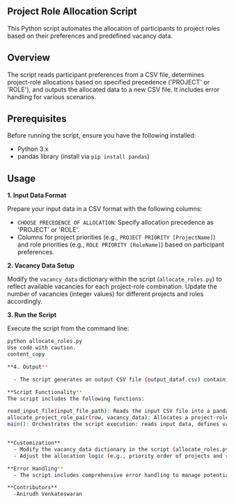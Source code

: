 ## Project Role Allocation Script

This Python script automates the allocation of participants to project roles based on their preferences and predefined vacancy data.

## Overview

The script reads participant preferences from a CSV file, determines project-role allocations based on specified precedence ('PROJECT' or 'ROLE'), and outputs the allocated data to a new CSV file. It includes error handling for various scenarios.

## Prerequisites

Before running the script, ensure you have the following installed:

- Python 3.x
- pandas library (install via `pip install pandas`)

## Usage

**1. Input Data Format**

Prepare your input data in a CSV format with the following columns:

  - `CHOOSE PRECEDENCE OF ALLOCATION`: Specify allocation precedence as 'PROJECT' or 'ROLE'.
  - Columns for project priorities (e.g., `PROJECT PRIORITY [ProjectName]`) and role priorities (e.g., `ROLE PRIORITY [RoleName]`) based on participant preferences.

**2. Vacancy Data Setup**

Modify the `vacancy_data` dictionary within the script (`allocate_roles.py`) to reflect available vacancies for each project-role combination. Update the number of vacancies (integer values) for different projects and roles accordingly.

**3. Run the Script**

Execute the script from the command line:

```bash
python allocate_roles.py
Use code with caution.
content_copy

**4. Output**

  - The script generates an output CSV file (output_dataf.csv) containing the allocated project-role pairs based on the allocation logic and vacancy data.

**Script Functionality**
The script includes the following functions:

read_input_file(input_file_path): Reads the input CSV file into a pandas DataFrame and handles potential errors like file not found, empty data, and other exceptions.
allocate_project_role_pair(row, vacancy_data): Allocates a project-role pair based on the specified allocation precedence for each participant in the input data. It iterates over project and role priorities to select and allocate available roles based on vacancy data.
main(): Orchestrates the script execution: reads input data, defines vacancy data, allocates project-role pairs using the provided function, and writes the allocated data to a new CSV file.


**Customization**
  - Modify the vacancy_data dictionary in the script (allocate_roles.py) to reflect your project-specific vacancy data for different projects and roles.
  - Adjust the allocation logic (e.g., priority order of projects and roles) within the allocate_project_role_pair function based on your specific allocation requirements.

**Error Handling**
  - The script includes comprehensive error handling to manage potential issues during file reading, allocation processing, and other unexpected exceptions encountered during execution.

**Contributors**
  -Anirudh Venkateswaran
